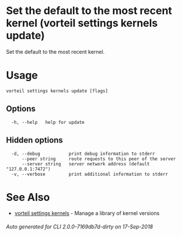 # Set the default to the most recent kernel (vorteil settings kernels update)

Set the default to the most recent kernel.

# Usage

```
vorteil settings kernels update [flags]
```

## Options

```
  -h, --help   help for update
```

## Hidden options

```
  -d, --debug           print debug information to stderr
      --peer string     route requests to this peer of the server
      --server string   server network address (default "127.0.0.1:7472")
  -v, --verbose         print additional information to stderr
```

# See Also

* [vorteil settings kernels](../kernels)	 - Manage a library of kernel versions

###### Auto generated for CLI 2.0.0-7169db7d-dirty on 17-Sep-2018
